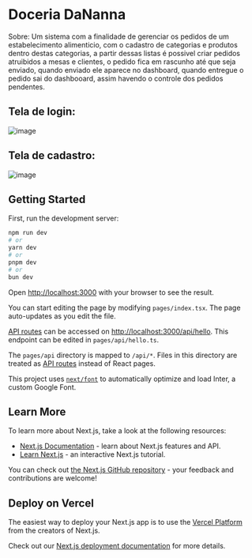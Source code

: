 # Doceria DaNanna  <br/>
Sobre: Um sistema com a finalidade de gerenciar os pedidos de um estabelecimento alimenticio, com o cadastro de categorias e produtos dentro destas categorias, a partir dessas listas é possivel criar pedidos atruibidos a mesas e clientes, o pedido fica em rascunho até que seja enviado, quando enviado ele aparece no dashboard, quando entregue o pedido sai do dashbooard, assim havendo o controle dos pedidos pendentes.  <br/>

## Tela de login: <br/>
![image](https://github.com/yokotaerik/doceriaDaNanna_frontend/assets/142221764/f587ef26-c50f-4eb6-a3e3-0cb1211bab0d)  <br/>

## Tela de cadastro:  <br/>
![image](https://github.com/yokotaerik/doceriaDaNanna_frontend/assets/142221764/7103e4ee-f108-4f35-b94d-d09586819305)  <br/>

## Getting Started

First, run the development server:

```bash
npm run dev
# or
yarn dev
# or
pnpm dev
# or
bun dev
```

Open [http://localhost:3000](http://localhost:3000) with your browser to see the result.

You can start editing the page by modifying `pages/index.tsx`. The page auto-updates as you edit the file.

[API routes](https://nextjs.org/docs/api-routes/introduction) can be accessed on [http://localhost:3000/api/hello](http://localhost:3000/api/hello). This endpoint can be edited in `pages/api/hello.ts`.

The `pages/api` directory is mapped to `/api/*`. Files in this directory are treated as [API routes](https://nextjs.org/docs/api-routes/introduction) instead of React pages.

This project uses [`next/font`](https://nextjs.org/docs/basic-features/font-optimization) to automatically optimize and load Inter, a custom Google Font.

## Learn More

To learn more about Next.js, take a look at the following resources:

- [Next.js Documentation](https://nextjs.org/docs) - learn about Next.js features and API.
- [Learn Next.js](https://nextjs.org/learn) - an interactive Next.js tutorial.

You can check out [the Next.js GitHub repository](https://github.com/vercel/next.js/) - your feedback and contributions are welcome!

## Deploy on Vercel

The easiest way to deploy your Next.js app is to use the [Vercel Platform](https://vercel.com/new?utm_medium=default-template&filter=next.js&utm_source=create-next-app&utm_campaign=create-next-app-readme) from the creators of Next.js.

Check out our [Next.js deployment documentation](https://nextjs.org/docs/deployment) for more details.
